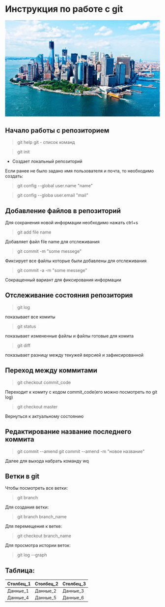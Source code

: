 # Инструкция по работе с git
![](interesnye-fakty-o-nyu-jorke.jpg)

## Начало работы с репозиторием 

>git help git - список команд

>git init 

* Создает локальный репозиторий 

Если ранее не было задано имя пользователя и почта, то необходимо создать:

>git config --global user.name "name"

>git config --globa user.email "mail"

## Добавление файлов в репозиторий 

Для сохранения новой информации необходимо нажать ctrl+s

>git add file name

Добавляет файл file name для отслеживания 

>git commit -m "some messege"

Фиксирует все файлы которые были добавлены для отслеживания

>git commit -a -m "some messege"

Сокращенный вариант для фиксирования информации

## Отслеживание состояния репозитория 
>git log

показывает все комиты 

>git status

показывает измененные файлы и файлы готовые для комита 

>git diff

показывает разницу между текужей версией и зафиксированной 

## Переход между коммитами 
>git checkout commit_code

Переходит к комиту с кодом commit_code(его можно посмотреть по git log)

>git checkout master

Вернуться к актуальному состоянию 


## Редактирование название последнего коммита 
>git commit --amend
>git commit --amend -m "новое название"

Далее для выхода набрать команду wq

## Ветки в git

Чтобы посмотреть все ветки:
>git branch

Для создания ветки:

>git branch branch_name

Для перемещения к ветке:
>git checkout branch_name

Для просмотра истории веток:
>git log --graph





## Таблица:

Столбец_1|Столбец_2|Столбец_3
--- | --- | ---
Данные_1|Данные_2|Данные_3
Данные_4|Данные_5|Данные_6

